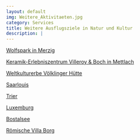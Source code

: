 ```yaml
---
layout: default
img: Weitere_Aktivitaeten.jpg
category: Services
title: Weitere Ausflugsziele in Natur und Kultur
description: |
---
```


 <p> <a href= "http://www.wolfspark-wernerfreund.de/"> Wolfspark in Merzig </a> </p>
 <p> <a href= "https://www.urlaub.saarland/Media/Attraktionen/Keramik-Erlebniszentrum-Villeroy-Boch"> Keramik-Erlebniszentrum Villeroy & Boch in Mettlach </a> </p>
 <p> <a href= "https://www.voelklinger-huette-afrika.org/"> Weltkulturerbe Völklinger Hütte </a> </p>
 <p> <a href= "https://www.urlaub.saarland/Media/Orte/Saarlouis"> Saarlouis </a> </p>
 <p> <a href= "https://www.trier.de/startseite/"> Trier </a> </p>
 <p> <a href= "https://www.visitluxembourg.com/de/regionen/luxemburg-hauptstadt"> Luxemburg </a> </p>
 <p> <a href= "https://www.urlaub.saarland/Media/Attraktionen/Bostalsee"> Bostalsee </a> </p>
 <p> <a href= "https://www.urlaub.saarland/Media/Attraktionen/Roemische-Villa-Borg"> Römische Villa Borg </a> </p>






